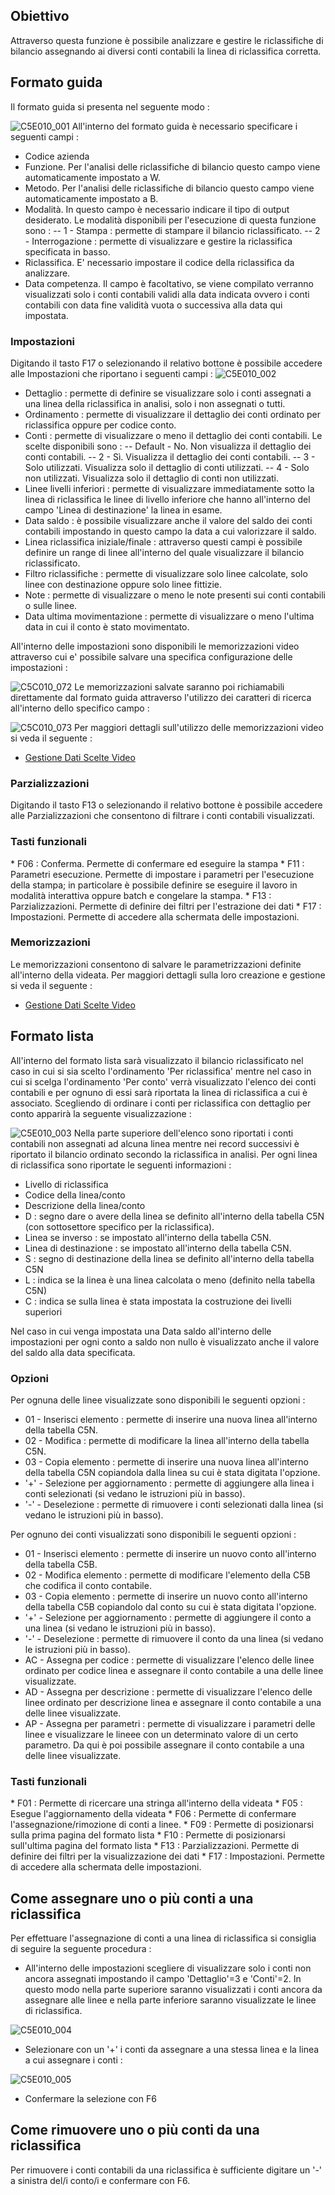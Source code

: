 ## Obiettivo

Attraverso questa funzione è possibile analizzare e gestire le riclassifiche di bilancio assegnando ai diversi conti contabili la linea di riclassifica corretta.

## Formato guida

Il formato guida si presenta nel seguente modo : 

![C5E010_001](http://localhost:3000/immagini/MBDOC_OGG-P_C5NOWB0/C5E010_001.png)
All'interno del formato guida è necessario specificare i seguenti campi : 

 - Codice azienda
 - Funzione. Per l'analisi delle riclassifiche di bilancio questo campo viene automaticamente impostato a W.
 - Metodo. Per l'analisi delle riclassifiche di bilancio questo campo viene automaticamente impostato a B.
 - Modalità. In questo campo è necessario indicare il tipo di output desiderato. Le modalità disponibili per l'esecuzione di questa funzione sono : 
 -- 1 - Stampa :  permette di stampare il bilancio riclassificato.
 -- 2 - Interrogazione :  permette di visualizzare e gestire la riclassifica specificata in basso.
- Riclassifica. E' necessario impostare il codice della riclassifica da analizzare.
- Data competenza. Il campo è facoltativo, se viene compilato verranno visualizzati solo i conti contabili validi alla data indicata ovvero i conti contabili con data fine validità vuota o successiva alla data qui impostata.


### Impostazioni
Digitando il tasto F17 o selezionando il relativo bottone è possibile accedere alle Impostazioni che riportano i seguenti campi : 
![C5E010_002](http://localhost:3000/immagini/MBDOC_OGG-P_C5NOWB0/C5E010_002.png)
 - Dettaglio :  permette di definire se visualizzare solo i conti assegnati a una linea della riclassifica in analisi, solo i non assegnati o tutti.
 - Ordinamento :  permette di visualizzare il dettaglio dei conti ordinato per riclassifica oppure per codice conto.
 - Conti :  permette di visualizzare o meno il dettaglio dei conti contabili. Le scelte disponibili sono : 
 -- Default - No. Non visualizza il dettaglio dei conti contabili.
 -- 2 - Sì. Visualizza il dettaglio dei conti contabili.
 -- 3 - Solo utilizzati. Visualizza solo il dettaglio di conti utilizzati.
 -- 4 - Solo non utilizzati. Visualizza solo il dettaglio di conti non utilizzati.
 - Linee livelli inferiori :  permette di visualizzare immediatamente sotto la linea di riclassifica le linee di livello inferiore che hanno all'interno del campo 'Linea di destinazione' la linea in esame.
 - Data saldo :  è possibile visualizzare anche il valore del saldo dei conti contabili impostando in questo campo la data a cui valorizzare il saldo.
 - Linea riclassifica iniziale/finale :  attraverso questi campi è possibile definire un range di linee all'interno del quale visualizzare il bilancio riclassificato.
 - Filtro riclassifiche :  permette di visualizzare solo linee calcolate, solo linee con destinazione oppure solo linee fittizie.
 - Note :  permette di visualizzare o meno le note presenti sui conti contabili o sulle linee.
 - Data ultima movimentazione :  permette di visualizzare o meno l'ultima data in cui il conto è stato movimentato.


All'interno delle impostazioni sono disponibili le memorizzazioni video attraverso cui e' possibile salvare una specifica configurazione delle impostazioni : 

![C5C010_072](http://localhost:3000/immagini/MBDOC_OPE-C5C010_01/C5C010_072.png)
Le memorizzazioni salvate saranno poi richiamabili direttamente dal formato guida attraverso l'utilizzo dei caratteri di ricerca all'interno dello specifico campo : 

![C5C010_073](http://localhost:3000/immagini/MBDOC_OPE-C5C010_01/C5C010_073.png)
Per maggiori dettagli sull'utilizzo delle memorizzazioni video si veda il seguente : 

- [Gestione Dati Scelte Video](Sorgenti/OJ/PGM/P_B£MDV0)

### Parzializzazioni

Digitando il tasto F13 o selezionando il relativo bottone è possibile accedere alle Parzializzazioni che consentono di filtrare i conti contabili visualizzati.


### Tasti funzionali

 \* F06 :  Conferma. Permette di confermare ed eseguire la stampa
 \* F11 :  Parametri esecuzione. Permette di impostare i parametri per l'esecuzione della stampa; in particolare è possibile definire se eseguire il lavoro in modalità interattiva oppure batch e congelare la stampa.
 \* F13 :  Parzializzazioni. Permette di definire dei filtri per l'estrazione dei dati
 \* F17 :  Impostazioni. Permette di accedere alla schermata delle impostazioni.

### Memorizzazioni

Le memorizzazioni consentono di salvare le parametrizzazioni definite all'interno della videata. Per maggiori dettagli sulla loro creazione e gestione si veda il seguente : 

- [Gestione Dati Scelte Video](Sorgenti/OJ/PGM/B£MDV0)


## Formato lista

All'interno del formato lista sarà visualizzato il bilancio riclassificato nel caso in cui si sia scelto l'ordinamento 'Per riclassifica' mentre nel caso in cui si scelga l'ordinamento 'Per conto' verrà visualizzato l'elenco dei conti contabili e per ognuno di essi sarà riportata la linea di riclassifica a cui è associato.
Scegliendo di ordinare i conti per riclassifica con dettaglio per conto apparirà la seguente visualizzazione : 

![C5E010_003](http://localhost:3000/immagini/MBDOC_OGG-P_C5NOWB0/C5E010_003.png)
Nella parte superiore dell'elenco sono riportati i conti contabili non assegnati ad alcuna linea mentre nei record successivi è riportato il bilancio ordinato secondo la riclassifica in analisi.
Per ogni linea di riclassifica sono riportate le seguenti informazioni : 

 - Livello di riclassifica
 - Codice della linea/conto
 - Descrizione della linea/conto
 - D :  segno dare o avere della linea se definito all'interno della tabella C5N (con sottosettore specifico per la riclassifica).
 - Linea se inverso :  se impostato all'interno della tabella C5N.
 - Linea di destinazione :  se impostato all'interno della tabella C5N.
 - S :  segno di destinazione della linea se definito all'interno della tabella C5N
 - L :  indica se la linea è una linea calcolata o meno (definito nella tabella C5N)
 - C :  indica se sulla linea è stata impostata la costruzione dei livelli superiori


Nel caso in cui venga impostata una Data saldo all'interno delle impostazioni per ogni conto a saldo non nullo è visualizzato anche il valore del saldo alla data specificata.


### Opzioni

Per ognuna delle linee visualizzate sono disponibili le seguenti opzioni : 


 - 01 - Inserisci elemento :  permette di inserire una nuova linea all'interno della tabella C5N.
 - 02 - Modifica :  permette di modificare la linea all'interno della tabella C5N.
 - 03 - Copia elemento :  permette di inserire una nuova linea all'interno della tabella C5N copiandola dalla linea su cui è stata digitata l'opzione.
- '+' - Selezione per aggiornamento :  permette di aggiungere alla linea i conti selezionati (si vedano le istruzioni più in basso).
- '-' - Deselezione :  permette di rimuovere i conti selezionati dalla linea (si vedano le istruzioni più in basso).


Per ognuno dei conti visualizzati sono disponibili le seguenti opzioni : 


 - 01 - Inserisci elemento :  permette di inserire un nuovo conto all'interno della tabella C5B.
 - 02 - Modifica elemento :  permette di modificare l'elemento della C5B che codifica il conto contabile.
 - 03 - Copia elemento :  permette di inserire un nuovo conto all'interno della tabella C5B copiandolo dal conto su cui è stata digitata l'opzione.
- '+' - Selezione per aggiornamento :  permette di aggiungere il conto a una linea (si vedano le istruzioni più in basso).
- '-' - Deselezione :  permette di rimuovere il conto da una linea (si vedano le istruzioni più in basso).
- AC - Assegna per codice :  permette di visualizzare l'elenco delle linee ordinato per codice linea e assegnare il conto contabile a una delle linee visualizzate.
- AD - Assegna per descrizione :  permette di visualizzare l'elenco delle linee ordinato per descrizione linea e assegnare il conto contabile a una delle linee visualizzate.
- AP - Assegna per parametri :  permette di visualizzare i parametri delle linee e visualizzare le lineee con un determinato valore di un certo parametro. Da qui è poi possibile assegnare il conto contabile a una delle linee visualizzate.

### Tasti funzionali

 \* F01 :  Permette di ricercare una stringa all'interno della videata
 \* F05 :  Esegue l'aggiornamento della videata
 \* F06 :  Permette di confermare l'assegnazione/rimozione di conti a linee.
 \* F09 :  Permette di posizionarsi sulla prima pagina del formato lista
 \* F10 :  Permette di posizionarsi sull'ultima pagina del formato lista
 \* F13 :  Parzializzazioni. Permette di definire dei filtri per la visualizzazione dei dati
 \* F17 :  Impostazioni. Permette di accedere alla schermata delle impostazioni.

## Come assegnare uno o più conti a una riclassifica

Per effettuare l'assegnazione di conti a una linea di riclassifica si consiglia di seguire la seguente procedura : 

- All'interno delle impostazioni scegliere di visualizzare solo i conti non ancora assegnati impostando il campo 'Dettaglio'=3 e 'Conti'=2. In questo modo nella parte superiore saranno visualizzati i conti ancora da assegnare alle linee e nella parte inferiore saranno visualizzate le linee di riclassifica.

![C5E010_004](http://localhost:3000/immagini/MBDOC_OGG-P_C5NOWB0/C5E010_004.png)
- Selezionare con un '+' i conti da assegnare a una stessa linea e la linea a cui assegnare i conti : 

![C5E010_005](http://localhost:3000/immagini/MBDOC_OGG-P_C5NOWB0/C5E010_005.png)
- Confermare la selezione con F6


## Come rimuovere  uno o più conti da una riclassifica

Per rimuovere i conti contabili da una riclassifica è sufficiente digitare un '-' a sinistra del/i conto/i e confermare con F6.




